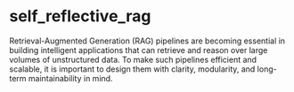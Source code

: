 # self_reflective_rag
Retrieval-Augmented Generation (RAG) pipelines are becoming essential in building intelligent applications that can retrieve and reason over large volumes of unstructured data. To make such pipelines efficient and scalable, it is important to design them with clarity, modularity, and long-term maintainability in mind.
